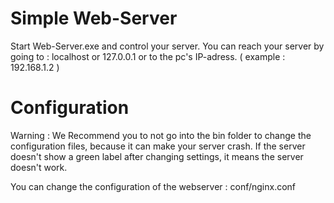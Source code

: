 Simple Web-Server
=================

Start Web-Server.exe and control your server.
You can reach your server by going to : localhost or 127.0.0.1 or to the pc's IP-adress. ( example : 192.168.1.2 )

Configuration
=================

Warning : We Recommend you to not go into the bin folder to change the configuration files, 
because it can make your server crash. If the server doesn't show a green label after changing settings, it means the server doesn't work.

You can change the configuration of the webserver : conf/nginx.conf